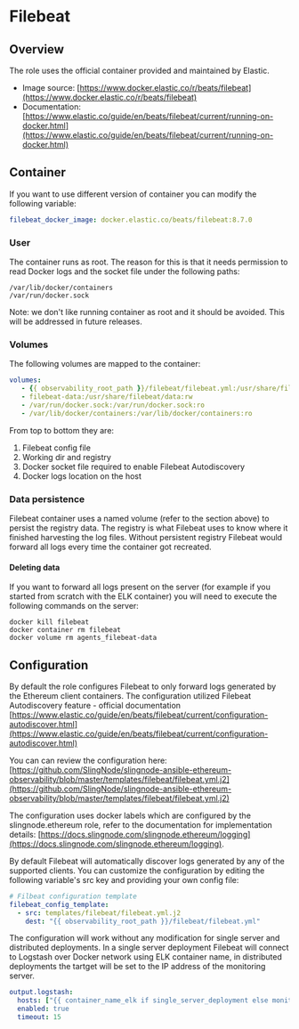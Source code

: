 # Filebeat

## Overview

The role uses the official container provided and maintained by Elastic.

* Image source: [https://www.docker.elastic.co/r/beats/filebeat](https://www.docker.elastic.co/r/beats/filebeat)
* Documentation: [https://www.elastic.co/guide/en/beats/filebeat/current/running-on-docker.html](https://www.elastic.co/guide/en/beats/filebeat/current/running-on-docker.html)

## Container

If you want to use different version of container you can modify the following variable:

```yaml
filebeat_docker_image: docker.elastic.co/beats/filebeat:8.7.0
```

### User

The container runs as root.  The reason for this is that it needs permission to read Docker logs  and the socket file under the following paths:

```
/var/lib/docker/containers
/var/run/docker.sock
```

Note: we don't like running container as root and it should be avoided. This will be addressed in future releases.&#x20;

### Volumes

The following volumes are mapped to the container:

```yaml
volumes:
   - {{ observability_root_path }}/filebeat/filebeat.yml:/usr/share/filebeat/filebeat.yml:ro
   - filebeat-data:/usr/share/filebeat/data:rw
   - /var/run/docker.sock:/var/run/docker.sock:ro
   - /var/lib/docker/containers:/var/lib/docker/containers:ro
```

From top to bottom they are:&#x20;

1. Filebeat config file
2. Working dir and registry
3. Docker socket file required to enable Filebeat Autodiscovery
4. Docker logs location on the host&#x20;

### Data persistence

Filebeat container uses a named volume (refer to the section above) to persist the registry data. The registry is what Filebeat uses to know where it finished harvesting the log files. Without persistent registry Filebeat would forward all logs every time the container got recreated.&#x20;

#### Deleting data

If you want to forward all logs present on the server (for example if you started from scratch with the ELK container) you will need to execute the following commands on the server:

```
docker kill filebeat 
docker container rm filebeat 
docker volume rm agents_filebeat-data
```

## Configuration

By default the role configures Filebeat to only forward logs generated by the Ethereum client containers. The configuration utilized Filebeat Autodiscovery feature - official documentation [https://www.elastic.co/guide/en/beats/filebeat/current/configuration-autodiscover.html](https://www.elastic.co/guide/en/beats/filebeat/current/configuration-autodiscover.html)

You can can review the configuration here: [https://github.com/SlingNode/slingnode-ansible-ethereum-observability/blob/master/templates/filebeat/filebeat.yml.j2](https://github.com/SlingNode/slingnode-ansible-ethereum-observability/blob/master/templates/filebeat/filebeat.yml.j2)

The configuration uses docker labels which are configured by the slingnode.ethereum role, refer to the documentation for implementation details: [https://docs.slingnode.com/slingnode.ethereum/logging](https://docs.slingnode.com/slingnode.ethereum/logging).

By default Filebeat will automatically discover logs generated by any of the supported clients. You can customize the configuration by editing the following variable's src key and providing your own config file:

```yaml
# Filbeat configuration template
filebeat_config_template:
  - src: templates/filebeat/filebeat.yml.j2
    dest: "{{ observability_root_path }}/filebeat/filebeat.yml"
```

The configuration will work without any modification for single server and distributed deployments. In a single server deployment Filebeat will connect to Logstash over Docker network using ELK container name, in distributed deployments the tartget will be set to the IP address of the monitoring server.&#x20;

```yaml
output.logstash:
  hosts: ["{{ container_name_elk if single_server_deployment else monitoring_server_host }}:{{ logstash_port }}"]
  enabled: true
  timeout: 15
```
